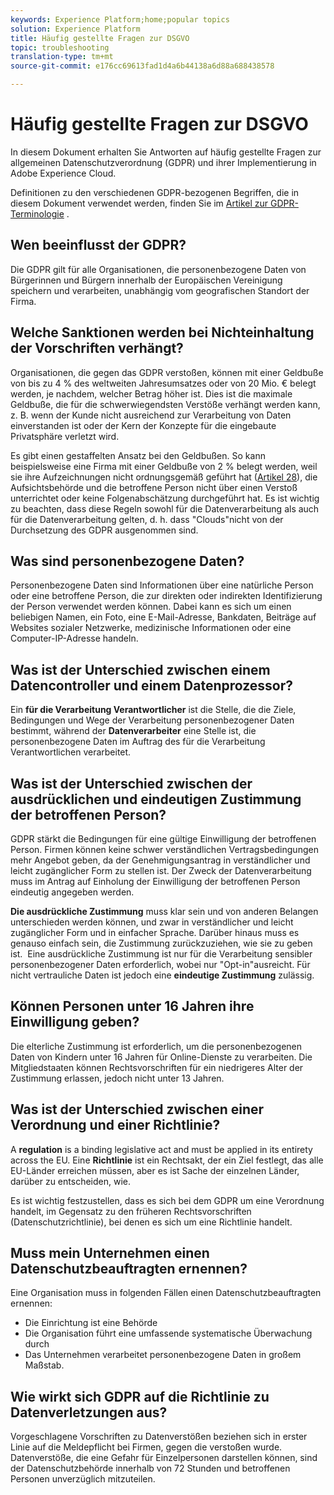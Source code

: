 ```yaml
---
keywords: Experience Platform;home;popular topics
solution: Experience Platform
title: Häufig gestellte Fragen zur DSGVO
topic: troubleshooting
translation-type: tm+mt
source-git-commit: e176cc69613fad1d4a6b44138a6d88a688438578

---
```



# Häufig gestellte Fragen zur DSGVO

In diesem Dokument erhalten Sie Antworten auf häufig gestellte Fragen zur allgemeinen Datenschutzverordnung (GDPR) und ihrer Implementierung in Adobe Experience Cloud.

Definitionen zu den verschiedenen GDPR-bezogenen Begriffen, die in diesem Dokument verwendet werden, finden Sie im [Artikel zur GDPR-Terminologie](terminology.md) .

## Wen beeinflusst der GDPR?

Die GDPR gilt für alle Organisationen, die personenbezogene Daten von Bürgerinnen und Bürgern innerhalb der Europäischen Vereinigung speichern und verarbeiten, unabhängig vom geografischen Standort der Firma.

## Welche Sanktionen werden bei Nichteinhaltung der Vorschriften verhängt?

Organisationen, die gegen das GDPR verstoßen, können mit einer Geldbuße von bis zu 4 % des weltweiten Jahresumsatzes oder von 20 Mio. € belegt werden, je nachdem, welcher Betrag höher ist. Dies ist die maximale Geldbuße, die für die schwerwiegendsten Verstöße verhängt werden kann, z. B. wenn der Kunde nicht ausreichend zur Verarbeitung von Daten einverstanden ist oder der Kern der Konzepte für die eingebaute Privatsphäre verletzt wird.

Es gibt einen gestaffelten Ansatz bei den Geldbußen. So kann beispielsweise eine Firma mit einer Geldbuße von 2 % belegt werden, weil sie ihre Aufzeichnungen nicht ordnungsgemäß geführt hat ([Artikel 28](http://www.privacy-regulation.eu/en/article-28-processor-GDPR.htm)), die Aufsichtsbehörde und die betroffene Person nicht über einen Verstoß unterrichtet oder keine Folgenabschätzung durchgeführt hat. Es ist wichtig zu beachten, dass diese Regeln sowohl für die Datenverarbeitung als auch für die Datenverarbeitung gelten, d. h. dass &quot;Clouds&quot;nicht von der Durchsetzung des GDPR ausgenommen sind.

## Was sind personenbezogene Daten?

Personenbezogene Daten sind Informationen über eine natürliche Person oder eine betroffene Person, die zur direkten oder indirekten Identifizierung der Person verwendet werden können. Dabei kann es sich um einen beliebigen Namen, ein Foto, eine E-Mail-Adresse, Bankdaten, Beiträge auf Websites sozialer Netzwerke, medizinische Informationen oder eine Computer-IP-Adresse handeln.

## Was ist der Unterschied zwischen einem Datencontroller und einem Datenprozessor?

Ein **für die Verarbeitung Verantwortlicher** ist die Stelle, die die Ziele, Bedingungen und Wege der Verarbeitung personenbezogener Daten bestimmt, während der **Datenverarbeiter** eine Stelle ist, die personenbezogene Daten im Auftrag des für die Verarbeitung Verantwortlichen verarbeitet.

## Was ist der Unterschied zwischen der ausdrücklichen und eindeutigen Zustimmung der betroffenen Person?

GDPR stärkt die Bedingungen für eine gültige Einwilligung der betroffenen Person. Firmen können keine schwer verständlichen Vertragsbedingungen mehr Angebot geben, da der Genehmigungsantrag in verständlicher und leicht zugänglicher Form zu stellen ist. Der Zweck der Datenverarbeitung muss im Antrag auf Einholung der Einwilligung der betroffenen Person eindeutig angegeben werden.

**Die ausdrückliche Zustimmung** muss klar sein und von anderen Belangen unterschieden werden können, und zwar in verständlicher und leicht zugänglicher Form und in einfacher Sprache. Darüber hinaus muss es genauso einfach sein, die Zustimmung zurückzuziehen, wie sie zu geben ist. &#x200B; Eine ausdrückliche Zustimmung ist nur für die Verarbeitung sensibler personenbezogener Daten erforderlich, wobei nur &quot;Opt-in&quot;ausreicht. Für nicht vertrauliche Daten ist jedoch eine **eindeutige Zustimmung** zulässig.

## Können Personen unter 16 Jahren ihre Einwilligung geben?

Die elterliche Zustimmung ist erforderlich, um die personenbezogenen Daten von Kindern unter 16 Jahren für Online-Dienste zu verarbeiten. Die Mitgliedstaaten können Rechtsvorschriften für ein niedrigeres Alter der Zustimmung erlassen, jedoch nicht unter 13 Jahren.

## Was ist der Unterschied zwischen einer Verordnung und einer Richtlinie?

A **regulation** is a binding legislative act and must be applied in its entirety across the EU. Eine **Richtlinie** ist ein Rechtsakt, der ein Ziel festlegt, das alle EU-Länder erreichen müssen, aber es ist Sache der einzelnen Länder, darüber zu entscheiden, wie.

Es ist wichtig festzustellen, dass es sich bei dem GDPR um eine Verordnung handelt, im Gegensatz zu den früheren Rechtsvorschriften (Datenschutzrichtlinie), bei denen es sich um eine Richtlinie handelt.

## Muss mein Unternehmen einen Datenschutzbeauftragten ernennen?

Eine Organisation muss in folgenden Fällen einen Datenschutzbeauftragten ernennen:

* Die Einrichtung ist eine Behörde
* Die Organisation führt eine umfassende systematische Überwachung durch
* Das Unternehmen verarbeitet personenbezogene Daten in großem Maßstab.

## Wie wirkt sich GDPR auf die Richtlinie zu Datenverletzungen aus?

Vorgeschlagene Vorschriften zu Datenverstößen beziehen sich in erster Linie auf die Meldepflicht bei Firmen, gegen die verstoßen wurde. Datenverstöße, die eine Gefahr für Einzelpersonen darstellen können, sind der Datenschutzbehörde innerhalb von 72 Stunden und betroffenen Personen unverzüglich mitzuteilen.